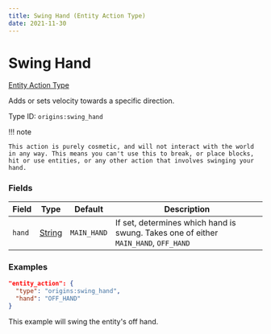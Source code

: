 ```yaml
---
title: Swing Hand (Entity Action Type)
date: 2021-11-30
---
```


# Swing Hand

[Entity Action Type](../entity_action_types.md)

Adds or sets velocity towards a specific direction.

Type ID: `origins:swing_hand`

!!! note

    This action is purely cosmetic, and will not interact with the world in any way. This means you can't use this to break, or place blocks, hit or use entities, or any other action that involves swinging your hand.


### Fields

Field  | Type | Default | Description
-------|------|---------|-------------
`hand` | [String](../types/data_types/string.md) | `MAIN_HAND` | If set, determines which hand is swung. Takes one of either `MAIN_HAND`, `OFF_HAND`



### Examples

```json
"entity_action": {
  "type": "origins:swing_hand",
  "hand": "OFF_HAND"
}
```

This example will swing the entity's off hand.
